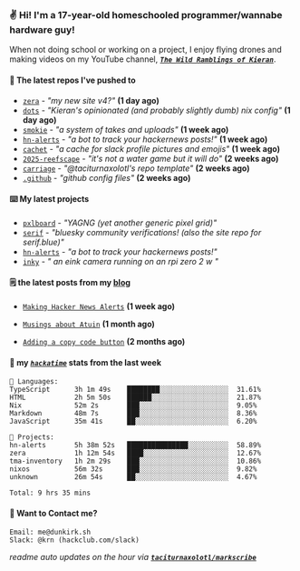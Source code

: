 ### ✌️ Hi! I'm a 17-year-old homeschooled programmer/wannabe hardware guy!

When not doing school or working on a project, I enjoy flying drones and making videos on my YouTube channel, [**_`The Wild Ramblings of Kieran`_**](https://youtube.com/@kieran.rambles).

#### 👷 The latest repos I've pushed to

- [`zera`](https://github.com/taciturnaxolotl/zera) - _"my new site v4?"_ **(1 day ago)**
- [`dots`](https://github.com/taciturnaxolotl/dots) - _"Kieran's opinionated (and probably slightly dumb) nix config"_ **(1 day ago)**
- [`smokie`](https://github.com/taciturnaxolotl/smokie) - _"a system of takes and uploads"_ **(1 week ago)**
- [`hn-alerts`](https://github.com/taciturnaxolotl/hn-alerts) - _"a bot to track your hackernews posts!"_ **(1 week ago)**
- [`cachet`](https://github.com/taciturnaxolotl/cachet) - _"a cache for slack profile pictures and emojis"_ **(1 week ago)**
- [`2025-reefscape`](https://github.com/df1317/2025-reefscape) - _"it's not a water game but it will do"_ **(2 weeks ago)**
- [`carriage`](https://github.com/taciturnaxolotl/carriage) - _"@taciturnaxolotl's repo template"_ **(2 weeks ago)**
- [`.github`](https://github.com/taciturnaxolotl/.github) - _"github config files"_ **(2 weeks ago)**

#### ⌨️ My latest projects

- [`pxlboard`](https://github.com/taciturnaxolotl/pxlboard) - _"YAGNG (yet another generic pixel grid)"_
- [`serif`](https://github.com/taciturnaxolotl/serif) - _"bluesky community verifications! (also the site repo for serif.blue)"_
- [`hn-alerts`](https://github.com/taciturnaxolotl/hn-alerts) - _"a bot to track your hackernews posts!"_
- [`inky`](https://github.com/taciturnaxolotl/inky) - _" an eink camera running on an rpi zero 2 w "_

#### 🗒️ the latest posts from my [blog](https://dunkirk.sh)

- [`Making Hacker News Alerts`](https://dunkirk.sh/blog/hn-alerts/) **(1 week ago)**

- [`Musings about Atuin`](https://dunkirk.sh/blog/atuin/) **(1 month ago)**

- [`Adding a copy code button`](https://dunkirk.sh/blog/adding-a-copy-button/) **(2 months ago)**



#### 📡 my [_`hackatime`_](https://waka.hackclub.com) stats from the last week

```text
💾 Languages:
TypeScript      3h 1m 49s    ████████░░░░░░░░░░░░░░░░░  31.61%
HTML            2h 5m 50s    ██████░░░░░░░░░░░░░░░░░░░  21.87%
Nix             52m 2s       ███░░░░░░░░░░░░░░░░░░░░░░  9.05%
Markdown        48m 7s       ███░░░░░░░░░░░░░░░░░░░░░░  8.36%
JavaScript      35m 41s      ██░░░░░░░░░░░░░░░░░░░░░░░  6.20%

💼 Projects:
hn-alerts       5h 38m 52s   ███████████████░░░░░░░░░░  58.89%
zera            1h 12m 54s   ████░░░░░░░░░░░░░░░░░░░░░  12.67%
tma-inventory   1h 2m 29s    ███░░░░░░░░░░░░░░░░░░░░░░  10.86%
nixos           56m 32s      ███░░░░░░░░░░░░░░░░░░░░░░  9.82%
unknown         26m 54s      ██░░░░░░░░░░░░░░░░░░░░░░░  4.67%

Total: 9 hrs 35 mins
```

#### 📮 Want to Contact me?

```text
Email: me@dunkirk.sh
Slack: @krn (hackclub.com/slack)
```

_readme auto updates on the hour via [**`taciturnaxolotl/markscribe`**](https://github.com/taciturnaxolotl/markscribe)_
